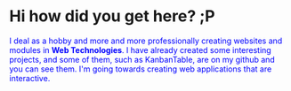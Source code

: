 <h1> Hi how did you get here? ;P</h1>
<p style="color:blue;">I deal as a hobby and more and more professionally creating websites and modules in <b>Web Technologies</b>. I have already created some interesting projects, and some of them, such as KanbanTable, are on my github and you can see them. I'm going towards creating web applications that are interactive.</p>

<!--
**Matty8313/Matty8313** is a ✨ _special_ ✨ repository because its `README.md` (this file) appears on your GitHub profile.

Here are some ideas to get you started:

- 🔭 I’m currently working on ...
- 🌱 I’m currently learning ...
- 👯 I’m looking to collaborate on ...
- 🤔 I’m looking for help with ...
- 💬 Ask me about ...
- 📫 How to reach me: ...
- 😄 Pronouns: ...
- ⚡ Fun fact: ...
<h1> TEST </h1>
-->
